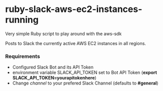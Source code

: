 # ruby-slack-aws-ec2-instances-running
Very simple Ruby script to play around with the aws-sdk

Posts to Slack the currently active AWS EC2 instances in all regions.

### Requirements

- Configured Slack Bot and its API Token
- environment variable SLACK_API_TOKEN set to Bot API Token (**export SLACK_API_TOKEN=yourapitokenhere**)
- Change *channel* to your prefered Slack Channel (defaults to **#general**)


